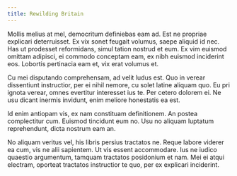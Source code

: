 ```yaml
---
title: Rewilding Britain
---
```



Mollis melius at mel, democritum definiebas eam ad. Est ne propriae explicari deterruisset. Ex vix sonet feugait volumus, saepe aliquid id nec. Has ut prodesset reformidans, simul tation nostrud et eum. Ex vim euismod omittam adipisci, ei commodo conceptam eam, ex nibh euismod inciderint eos. Lobortis pertinacia eam et, vix erat volumus et.

Cu mei disputando comprehensam, ad velit ludus est. Quo in verear dissentiunt instructior, per ei nihil nemore, cu solet latine aliquam quo. Eu pri ignota verear, omnes evertitur interesset ius te. Per cetero dolorem ei. Ne usu dicant inermis invidunt, enim meliore honestatis ea est.

Id enim antiopam vis, ex nam constituam definitionem. An postea complectitur cum. Euismod tincidunt eum no. Usu no aliquam luptatum reprehendunt, dicta nostrum eam an.

No aliquam veritus vel, his libris persius tractatos ne. Reque labore viderer ea cum, vis ne alii sapientem. Ut vis essent accommodare. Ius ne iudico quaestio argumentum, tamquam tractatos posidonium et nam. Mei ei atqui electram, oporteat tractatos instructior te quo, per ex explicari inciderint.
